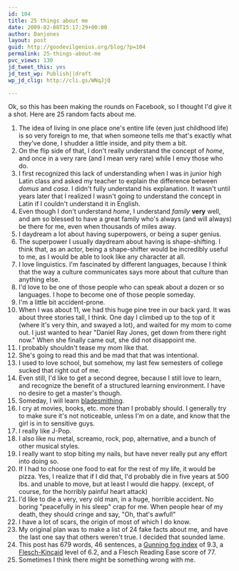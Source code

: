 ```yaml
---
id: 104
title: 25 things about me
date: 2009-02-08T15:17:29+00:00
author: Danjones
layout: post
guid: http://goodevilgenius.org/blog/?p=104
permalink: 25-things-about-me
pvc_views: 130
jd_tweet_this: yes
jd_test_wp: Publish||draft
wp_jd_clig: http://cli.gs/WNqJjQ

---
```

Ok, so this has been making the rounds on Facebook, so I thought I'd give it a shot. Here are 25 random facts about me.

1. The idea of living in one place one's entire life (even just childhood life) is so very foreign to me, that when someone tells me that's exactly what they've done, I shudder a little inside, and pity them a bit.
1. On the flip side of that, I don't really understand the concept of _home_, and once in a very rare (and I mean very rare) while I envy those who do.
1. I first recognized this lack of understanding when I was in junior high Latin class and asked my teacher to explain the difference between _domus_ and _casa_. I didn't fully understand his explanation. It wasn't until years later that I realized I wasn't going to understand the concept in Latin if I couldn't understand it in English.
1. Even though I don't understand _home_, I understand _family_ **very** well, and am so blessed to have a great family who's always (and will always) be there for me, even when thousands of miles away.
1. I daydream a lot about having superpowers, or being a super genius.
1. The superpower I usually daydream about having is shape-shifting. I think that, as an actor, being a shape-shifter would be incredibly useful to me, as I would be able to look like any character at all.
1. I love linguistics. I'm fascinated by different languages, because I think that the way a culture communicates says more about that culture than anything else.
1. I'd love to be one of those people who can speak about a dozen or so languages. I hope to become one of those people someday.
1. I'm a little bit accident-prone.
1. When I was about 11, we had this huge pine tree in our back yard. It was about three stories tall, I think. One day I climbed up to the top of it (where it's very thin, and swayed a lot), and waited for my mom to come out. I just wanted to hear "Daniel Ray Jones, get down from there right now." When she finally came out, she did not disappoint me.
1. I probably shouldn't tease my mom like that.
1. She's going to read this and be mad that that was intentional.
1. I used to love school, but somehow, my last few semesters of college sucked that right out of me.
1. Even still, I'd like to get a second degree, because I still love to learn, and recognize the benefit of a structured learning environment. I have no desire to get a master's though.
1. Someday, I will learn [bladesmithing](http://en.wikipedia.org/wiki/Bladesmith).
1. I cry at movies, books, etc. more than I probably should. I generally try to make sure it's not noticeable, unless I'm on a date, and know that the girl is in to sensitive guys.
1. I really like J-Pop.
1. I also like nu metal, screamo, rock, pop, alternative, and a bunch of other musical styles.
1. I really want to stop biting my nails, but have never really put any effort into doing so.
1. If I had to choose one food to eat for the rest of my life, it would be pizza. Yes, I realize that if I did that, I'd probably die in five years at 500 lbs. and unable to move, but at least I would die happy. (except, of course, for the horribly painful heart attack)
1. I'd like to die a very, very old man, in a huge, horrible accident. No boring "peacefully in his sleep" crap for me. When people hear of my death, they should cringe and say, "Oh, that's awful!"
1. I have a lot of scars, the origin of most of which I do know.
1. My original plan was to make a list of 24 fake facts about me, and have the last one say that others weren't true. I decided that sounded lame.
1. This post has 679 words, 46 sentences, a [Gunning fog index](http://en.wikipedia.org/wiki/Gunning_fog_index) of 9.3, a [Flesch-Kincaid](http://en.wikipedia.org/wiki/Flesch-Kincaid_Readability_Test) level of 6.2, and a Flesch Reading Ease score of 77.
1. Sometimes I think there might be something wrong with me.
